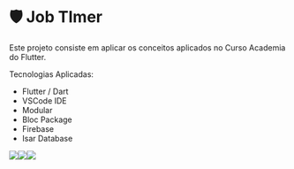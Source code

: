 # :shield: Job TImer

Este projeto consiste em aplicar os conceitos aplicados no Curso Academia do Flutter.

Tecnologias Aplicadas:

  * Flutter / Dart
  * VSCode IDE
  * Modular
  * Bloc Package
  * Firebase
  * Isar Database


<img src="https://img.shields.io/badge/Dart-0175C2?style=for-the-badge&logo=dart&logoColor=white"><img src="https://img.shields.io/badge/Flutter-02569B?style=for-the-badge&logo=flutter&logoColor=white"><img src="https://img.shields.io/badge/Firebase-F29D0C?style=for-the-badge&logo=firebase&logoColor=white">


